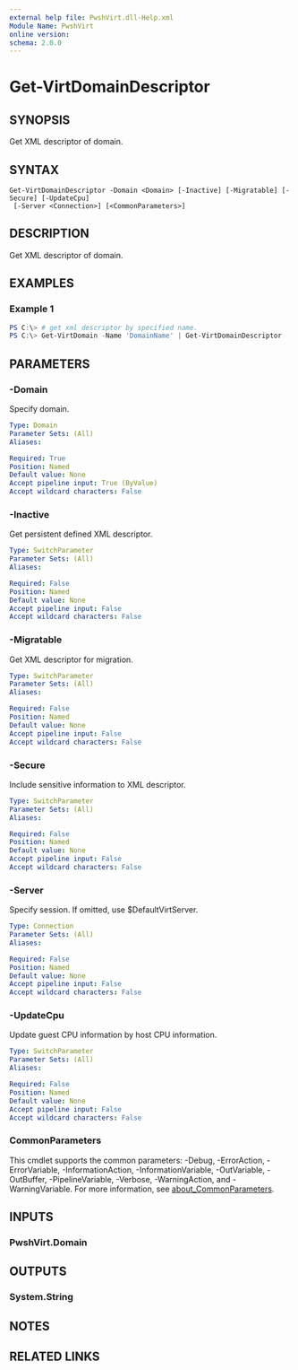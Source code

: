 ```yaml
---
external help file: PwshVirt.dll-Help.xml
Module Name: PwshVirt
online version:
schema: 2.0.0
---
```


# Get-VirtDomainDescriptor

## SYNOPSIS
Get XML descriptor of domain.

## SYNTAX

```
Get-VirtDomainDescriptor -Domain <Domain> [-Inactive] [-Migratable] [-Secure] [-UpdateCpu]
 [-Server <Connection>] [<CommonParameters>]
```

## DESCRIPTION
Get XML descriptor of domain.

## EXAMPLES

### Example 1
```powershell
PS C:\> # get xml descriptor by specified name.
PS C:\> Get-VirtDomain -Name 'DomainName' | Get-VirtDomainDescriptor
```

## PARAMETERS

### -Domain
Specify domain.

```yaml
Type: Domain
Parameter Sets: (All)
Aliases:

Required: True
Position: Named
Default value: None
Accept pipeline input: True (ByValue)
Accept wildcard characters: False
```

### -Inactive
Get persistent defined XML descriptor.

```yaml
Type: SwitchParameter
Parameter Sets: (All)
Aliases:

Required: False
Position: Named
Default value: None
Accept pipeline input: False
Accept wildcard characters: False
```

### -Migratable
Get XML descriptor for migration.

```yaml
Type: SwitchParameter
Parameter Sets: (All)
Aliases:

Required: False
Position: Named
Default value: None
Accept pipeline input: False
Accept wildcard characters: False
```

### -Secure
Include sensitive information to XML descriptor.

```yaml
Type: SwitchParameter
Parameter Sets: (All)
Aliases:

Required: False
Position: Named
Default value: None
Accept pipeline input: False
Accept wildcard characters: False
```

### -Server
Specify session.
If omitted, use $DefaultVirtServer.

```yaml
Type: Connection
Parameter Sets: (All)
Aliases:

Required: False
Position: Named
Default value: None
Accept pipeline input: False
Accept wildcard characters: False
```

### -UpdateCpu
Update guest CPU information by host CPU information.

```yaml
Type: SwitchParameter
Parameter Sets: (All)
Aliases:

Required: False
Position: Named
Default value: None
Accept pipeline input: False
Accept wildcard characters: False
```

### CommonParameters
This cmdlet supports the common parameters: -Debug, -ErrorAction, -ErrorVariable, -InformationAction, -InformationVariable, -OutVariable, -OutBuffer, -PipelineVariable, -Verbose, -WarningAction, and -WarningVariable. For more information, see [about_CommonParameters](http://go.microsoft.com/fwlink/?LinkID=113216).

## INPUTS

### PwshVirt.Domain

## OUTPUTS

### System.String

## NOTES

## RELATED LINKS
